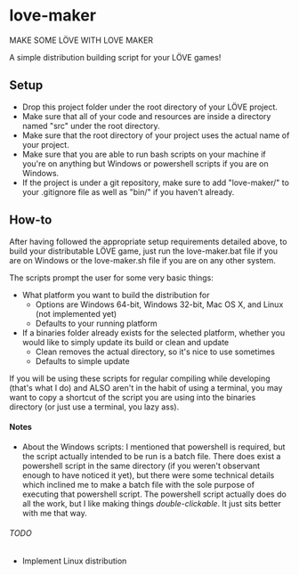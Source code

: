 # love-maker
MAKE SOME LÖVE WITH LOVE MAKER

A simple distribution building script for your LÖVE games!

## Setup
- Drop this project folder under the root directory of your LÖVE project.
- Make sure that all of your code and resources are inside a directory named "src" under the root directory.
- Make sure that the root directory of your project uses the actual name of your project.
- Make sure that you are able to run bash scripts on your machine if you're on anything but Windows or powershell scripts if you are on Windows.
- If the project is under a git repository, make sure to add "love-maker/" to your .gitignore file as well as "bin/" if you haven't already.

## How-to
After having followed the appropriate setup requirements detailed above, to build your distributable LÖVE game, just run the love-maker.bat file if you are on Windows or the love-maker.sh file if you are on any other system.

The scripts prompt the user for some very basic things:
- What platform you want to build the distribution for
  - Options are Windows 64-bit, Windows 32-bit, Mac OS X, and Linux (not implemented yet)
  - Defaults to your running platform
- If a binaries folder already exists for the selected platform, whether you would like to simply update its build or clean and update
  - Clean removes the actual directory, so it's nice to use sometimes
  - Defaults to simple update

If you will be using these scripts for regular compiling while developing (that's what I do) and ALSO aren't in the habit of using a terminal, you may want to copy a shortcut of the script you are using into the binaries directory (or just use a terminal, you lazy ass).

#### Notes
- About the Windows scripts: I mentioned that powershell is required, but the script actually intended to be run is a batch file. There does exist a powershell script in the same directory (if you weren't observant enough to have noticed it yet), but there were some technical details which inclined me to make a batch file with the sole purpose of executing that powershell script. The powershell script actually does do all the work, but I like making things *double-clickable*. It just sits better with me that way.

###### TODO
- Implement Linux distribution
